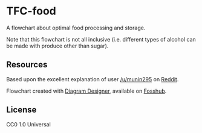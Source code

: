 # TFC-food

A flowchart about optimal food processing and storage.

Note that this flowchart is not all inclusive (i.e. different types of alcohol can be made with produce other than sugar).

## Resources

Based upon the excellent explanation of user [/u/munin295](https://www.reddit.com/user/munin295) on [Reddit](https://www.reddit.com/r/TerraFirmaCraft/comments/3rxu2h/best_way_to_store_food/).

Flowchart created with [Diagram Designer](http://meesoft.logicnet.dk/DiagramDesigner/), available on [Fosshub](http://www.fosshub.com/Diagram-Designer.html).

## License

CC0 1.0 Universal
